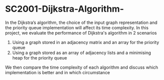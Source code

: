# SC2001-Dijkstra-Algorithm-
In the Dijkstra’s algorithm, the choice of the input graph representation and the priority queue implementation will affect its time complexity. 
In this project, we evaluate the performance of Dijkstra's algorithm in 2 scenarios

1. Using a graph stored in an adjacency matrix and an array for the priority queue
2. Using a graph stored as an array of adjacency lists and a minimising heap for the priority queue

We then compare the time complexity of each algorithm and discuss which implementation is better and in which circumstance
